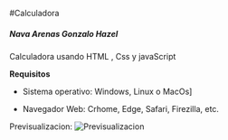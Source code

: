 #Calculadora
##### Nava Arenas Gonzalo Hazel
Calculadora usando HTML , Css y javaScript

**Requisitos**
- Sistema operativo: Windows, Linux o MacOs]

- Navegador Web: Crhome, Edge, Safari, Firezilla, etc.


Previsualizacion:
![Previsualizacion](/Calculadora/img/PRE.jpg)